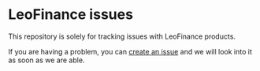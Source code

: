 # LeoFinance issues

This repository is solely for tracking issues with LeoFinance products.

If you are having a problem, you can [create an issue](https://github.com/shawnlauzon/LeoFinance-issues/issues/new) and we will look into it as soon as we are able.
